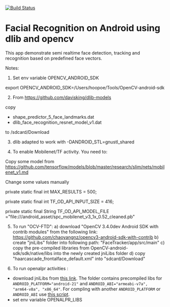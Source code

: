 [![Build Status](https://travis-ci.com/hoopoe/FR-android-dlib-opencv.svg?branch=master)](https://travis-ci.com/hoopoe/FR-android-dlib-opencv)

Facial Recognition on Android using dlib and opencv
============


This app demonstrate semi realtime face detection, tracking and recognition based on predefined face vectors.


Notes:
1. Set env variable OPENCV_ANDROID_SDK 

export OPENCV_ANDROID_SDK=/Users/hoopoe/Tools/OpenCV-android-sdk

2. From https://github.com/davisking/dlib-models

  copy 
  * shape_predictor_5_face_landmarks.dat
  * dlib_face_recognition_resnet_model_v1.dat
  
  to /sdcard/Download 

3. dlib adapted to work with -DANDROID_STL=gnustl_shared


4. To enable Mobilenet/TF activity. You need to:

  Copy some model from 
  https://github.com/tensorflow/models/blob/master/research/slim/nets/mobilenet_v1.md
  
  Change some values manually 

  private static final int MAX_RESULTS = 500;

  private static final int TF_OD_API_INPUT_SIZE = 416;

  private static final String TF_OD_API_MODEL_FILE ="file:///android_asset/spc_mobilenet_v3_1x_0.52_cleaned.pb" 

5. To run "OCV-FTD":
   a) download "OpenCV 3.4.0dev Android SDK with contrib modules" from the following link:
      https://github.com/chaoyangnz/opencv3-android-sdk-with-contrib
   b) create "jniLibs" folder into following path: "FaceTracker/app/src/main"
   c) copy the pre-compiled libraries from OpenCV-android-sdk/sdk/native/libs into the newly created jniLibs folder
   d) copy "haarcascade_frontalface_default.xml" into "sdcard/Download"
   
6. To run openalpr activities :
  * download jniLibs from [this link](https://drive.google.com/open?id=13ZlJvIRBpxydJcm64tS_czQm3e0SBwVu). The folder contains precompiled libs for `ANDROID_PLATFORM="android-21"` and `ANDROID_ABI="armeabi-v7a", "arm64-v8a", "x86_64"`. For compling with another `ANDROID_PLATFORM` or `ANDROID_ABI` use [this script](https://gist.github.com/jav974/072425f14927e6ca2c7a4439d8ac5457).
  * set env variable OPENALPR_LIBS
